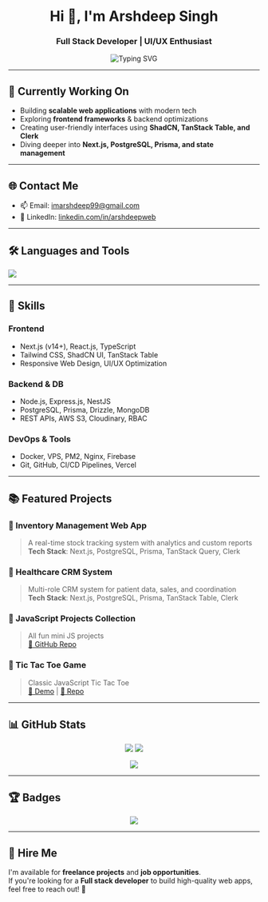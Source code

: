 <h1 align="center">Hi 👋, I'm Arshdeep Singh</h1>
<h3 align="center">Full Stack Developer | UI/UX Enthusiast</h3>

<p align="center">
  <img src="https://readme-typing-svg.demolab.com/?lines=Building+Scalable+Web+Apps;Next.js,+Prisma,+MySQL+Expert;Problem+Solver+%26+Performance+Lover;&center=true&width=500&height=50" alt="Typing SVG" />
</p>

---

## 🔭 Currently Working On

- Building **scalable web applications** with modern tech
- Exploring **frontend frameworks** & backend optimizations
- Creating user-friendly interfaces using **ShadCN, TanStack Table, and Clerk**
- Diving deeper into **Next.js, PostgreSQL, Prisma, and state management**

---

## 🌐 Contact Me

- 📫 Email: [imarshdeep99@gmail.com](mailto:imarshdeep99@gmail.com)  
- 💼 LinkedIn: [linkedin.com/in/arshdeepweb](https://www.linkedin.com/in/arshdeepweb)

---

## 🛠 Languages and Tools

<p align="left">
  <img src="https://skillicons.dev/icons?i=js,ts,react,nextjs,nodejs,express,postgres,mongodb,prisma,tailwind,git,vercel,docker,Supabase" />
</p>

---

## 🧠 Skills

### **Frontend**
- Next.js (v14+), React.js, TypeScript  
- Tailwind CSS, ShadCN UI, TanStack Table  
- Responsive Web Design, UI/UX Optimization

### **Backend & DB**
- Node.js, Express.js, NestJS  
- PostgreSQL, Prisma, Drizzle, MongoDB  
- REST APIs, AWS S3, Cloudinary, RBAC

### **DevOps & Tools**
- Docker, VPS, PM2, Nginx, Firebase  
- Git, GitHub, CI/CD Pipelines, Vercel

---

## 📚 Featured Projects

### 🔹 Inventory Management Web App
> A real-time stock tracking system with analytics and custom reports  
**Tech Stack**: Next.js, PostgreSQL, Prisma, TanStack Query, Clerk

### 🔹 Healthcare CRM System
> Multi-role CRM system for patient data, sales, and coordination  
**Tech Stack**: Next.js, PostgreSQL, Prisma, TanStack Table, Clerk

### 🔹 JavaScript Projects Collection
> All fun mini JS projects  
[🔗 GitHub Repo](https://github.com/arshdeepweb/javascript-projects)

### 🔹 Tic Tac Toe Game
> Classic JavaScript Tic Tac Toe  
[🔗 Demo](https://tic-tac-toe-active.netlify.app/) | [🔗 Repo](https://github.com/arshdeepweb/tic-tac-toe-js)

---

## 📊 GitHub Stats

<p align="center">
  <img src="https://github-readme-stats.vercel.app/api?username=arshdeepweb&show_icons=true&theme=radical" />
  <img src="https://github-readme-streak-stats.herokuapp.com/?user=arshdeepweb&theme=radical" />
</p>

<p align="center">
  <img src="https://github-readme-stats.vercel.app/api/top-langs/?username=arshdeepweb&layout=compact&theme=radical" />
</p>

---

## 🏆 Badges

<p align="center">
  <img src="https://github-profile-trophy.vercel.app/?username=arshdeepweb&theme=tokyonight" />
</p>

---

## 💼 Hire Me

I'm available for **freelance projects** and **job opportunities**.  
If you're looking for a **Full stack developer** to build high-quality web apps, feel free to reach out! 🚀
